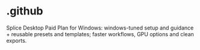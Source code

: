 # .github
Splice Desktop Paid Plan for Windows: windows-tuned setup and guidance + reusable presets and templates; faster workflows, GPU options and clean exports.
